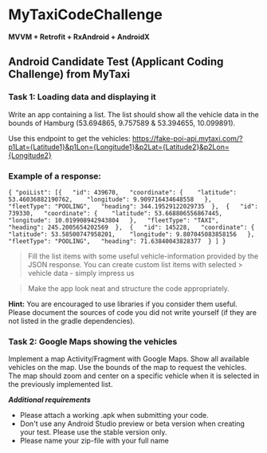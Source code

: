 # MyTaxiCodeChallenge

**MVVM + Retrofit + RxAndroid + AndroidX**

## Android Candidate Test (Applicant Coding Challenge) from MyTaxi

### Task 1: Loading data and displaying it

Write an app containing a list. The list should show all the vehicle data in the bounds of Hamburg (53.694865, 9.757589 & 53.394655, 10.099891). 

Use this endpoint to get the vehicles: https://fake-poi-api.mytaxi.com/?p1Lat={Latitude1}&p1Lon={Longitude1}&p2Lat={Latitude2}&p2Lon={Longitude2}

### Example of a response:
```
{ "poiList": [{   "id": 439670,   "coordinate": {    "latitude": 53.46036882190762,    "longitude": 9.909716434648558   },   "fleetType": "POOLING",   "heading": 344.19529122029735  },  {   "id": 739330,   "coordinate": {    "latitude": 53.668806556867445,    "longitude": 10.019908942943804   },   "fleetType": "TAXI",   "heading": 245.2005654202569  },  {   "id": 145228,   "coordinate": {    "latitude": 53.58500747958201,    "longitude": 9.807045083858156   },   "fleetType": "POOLING",   "heading": 71.63840043828377  } ] }
```

> Fill the list items with some useful vehicle-information provided by the JSON response. You can create custom list items with selected > vehicle data - simply impress us  

> Make the app look neat and structure the code appropriately.

**Hint:** You are encouraged to use libraries if you consider them useful. Please document the sources of code you did not write yourself (if they are not listed in the gradle dependencies).

### Task 2: Google Maps showing the vehicles

Implement a map Activity/Fragment with Google Maps. Show all available vehicles on the map. Use the bounds of the map to request the vehicles.
The map should zoom and center on a specific vehicle when it is selected in the previously implemented list.
 
***Additional requirements***
* Please attach a working .apk when submitting your code. 
* Don't use any Android Studio preview or beta version when creating your test. Please use the stable version only. 
* Please name your zip-file with your full name
